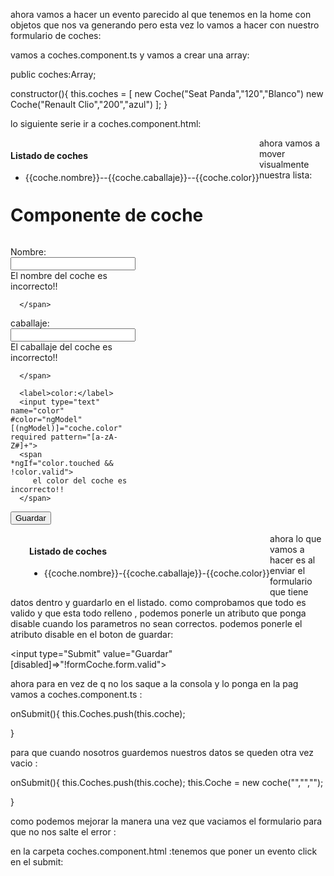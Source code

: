 ahora vamos a hacer un evento parecido al que tenemos en la home con objetos que nos va generando pero esta vez lo vamos a hacer con nuestro formulario de coches:


vamos a coches.component.ts y vamos a crear una array:

public coches:Array<coche>;

constructor(){
    this.coches = [
        new Coche("Seat Panda","120","Blanco")
        new Coche("Renault Clio","200","azul")
    ];
}

lo siguiente serie ir a coches.component.html:

<div style="">
   <h4>Listado de coches</h4>
   <ul>
   <li *ngFor='let coche of coches'>
        {{coche.nombre}}--{{coche.caballaje}}--{{coche.color}}
   </li>
   </ul>     

</div>

ahora vamos a mover visualmente nuestra lista:

<h1>Componente de coche</h1>

<style>
div{
    float:left;
}  

.listado{
    margin-left: 30px;
}

form{
    width: 200px;
      
}

input[type="text"], span{
    display:block;
    width: 100%;
}
</style>    

<div>



<form #formCoche="ngForm" (ngSubmit)="onSubmit()">
   <p>
      <label>Nombre:</label>
      <input type="text" name="nombre" #nombre="ngModel" [(ngModel)]="coche.nombre" required>
      <span *ngIf="nombre.touched && !nombre.valid">
         El nombre del coche es incorrecto!!

      </span>


   </p>

   <p>
      <label>caballaje:</label>
      <input type="text" name="caballaje" #caballaje="ngModel" [(ngModel)]="coche.caballaje" required pattern="[0-9]+">
      <span *ngIf="caballaje.touched && !caballaje.valid">
         El caballaje del coche es incorrecto!!

      </span>
   </p>

   <p>

      <label>color:</label>
      <input type="text" name="color" #color="ngModel" [(ngModel)]="coche.color" required pattern="[a-zA-Z#]+">
      <span *ngIf="color.touched && !color.valid">
         el color del coche es incorrecto!!
      </span>


   </p>

   <input type="Submit" value="Guardar">

</form>


<div class="listado">
<h4>Listado de coches</h4>
   <ul>
   <li *ngFor='let coche of coches'>
        {{coche.nombre}}-{{coche.caballaje}}-{{coche.color}}
   </li>
   </ul>     

   </div>

ahora lo que vamos a hacer es al enviar el formulario que tiene datos dentro y guardarlo en el listado. como comprobamos que todo es valido y que esta todo relleno , podemos ponerle un atributo que ponga disable cuando los parametros no sean correctos. podemos ponerle el atributo disable en el boton de guardar:


<input type="Submit" value="Guardar"[disabled]=>"!formCoche.form.valid">

ahora para en vez de q no los saque a la consola y lo ponga en la pag vamos a coches.component.ts :

onSubmit(){
    this.Coches.push(this.coche);
  
}

para que cuando nosotros guardemos nuestros datos se queden otra vez vacio :


onSubmit(){
    this.Coches.push(this.coche);
    this.Coche = new coche("","","");
  
}


como podemos mejorar la manera una vez que vaciamos el formulario para que no nos salte el error :

en la carpeta coches.component.html :tenemos que poner un evento click en el submit:

<form #formCoche="ngForm" (ngSubmit)="onSubmit(); formCoche.reset();">

